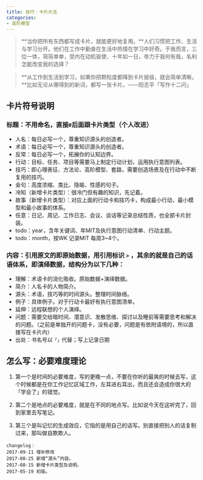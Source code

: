 ```yaml
---
title: 技巧：卡片大法
categories: 
- 高阶模型
---
```


> **当你把所有东西都写成卡片，就能更好地复用。**人们习惯把工作、生活与学习分开。他们在工作中勤奋在生活中热情在学习中好奇。于我而言，三位一体，简简单单，受内在动机驱使，十年如一日，帝力于我何有哉，名利怎能改变我的选择？

> **从工作到生活到学习，如果你把颗粒度都降到卡片层级，就会简单清晰。**比如无论从哪得到的新词，都写一张卡片。——阳志平「写作十二问」


## 卡片符号说明
### 标题：不用命名，直接`#`后面跟卡片类型（个人改进）
	
- 人名：每日必写一个，尊重知识源头的创造者。
- 术语：每日必写一个，尊重知识源头的创造者。
- 反常：每日必写一个，拓展你的认知边界。
- 行动：目标、任务、项目等需要马上制定行动计划，运用执行意图列表。
- 技巧：即心理表征、方法论、高阶模型、套路，需要创造场景及在行动中不断复用的技巧。
- 金句：高度浓缩、类比、隐喻、性感的句子。
- 冷知（新增卡片类型）：很冷门但有趣的知识，先记着。
- 故事（新增卡片类型）：对应上面的行动卡和技巧卡，构成最小行动，最小模型和最小故事的体系。
- 任意：日记、周记、工作日志、会议、谈话等记录总结性质，也全部卡片封装。
- todo：year，含年关键词、年MIT及执行意图行动清单、行动主题。
- todo：month，按WK 记录MIT 每周3~4个。	

### 内容：引用原文的即原始数据，用引用标识 `>` ，其余的就是自己的话语体系，即演绎数据，结构分为以下几种：

- 理解：术语卡的消化吸收。原始数据+演绎数据。
- 简介：人名卡的人物简介。
- 源头：术语，技巧等的时间源头。整理时间脉络。
- 例子：具体例子。对于行动卡最好有执行意图清单。
- 延伸：远程联想的个人演绎。
- 问题：需要交给暗时间、潜意识、发散思维、探讨以及睡前等需要思考和解决的问题。（之前是单独开的问题卡，没有必要，问题是有依附语境的，所以直接写在卡片内）	
- 出处：书名号以`「」`代替；写上记录日期

## 怎么写：必要难度理论

1. 第一个是时间的必要难度，写的更晚一点，不要在你听的最爽的时候去写，这个时候都是在你工作记忆区域工作，左耳进右耳出，而且还会造成你很大的「学会了」的错觉。

2. 第二个是地点的必要难度，就是在不同的地点写。比如说今天在这听完了，回到家里去写笔记。

3. 第三个是叫记忆的生成效应，它指的是用自己的话写。别直接把别人的话复制过来，那叫做自欺欺人。


```
changelog：
2017-09-11 增补修改
2017-08-25 新增“源头”内容。
2017-08-15 新增卡片类型及说明。
2017-05-19 初版。
```


